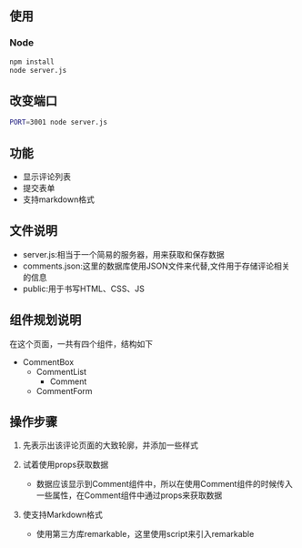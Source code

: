 ## 使用
    

### Node

```sh
npm install
node server.js
```


## 改变端口

```sh
PORT=3001 node server.js
```

## 功能

* 显示评论列表
* 提交表单
* 支持markdown格式

## 文件说明

* server.js:相当于一个简易的服务器，用来获取和保存数据
* comments.json:这里的数据库使用JSON文件来代替,文件用于存储评论相关的信息
* public:用于书写HTML、CSS、JS

## 组件规划说明

在这个页面，一共有四个组件，结构如下
- CommentBox
  - CommentList
    - Comment
  - CommentForm

## 操作步骤

1. 先表示出该评论页面的大致轮廓，并添加一些样式

2. 试着使用props获取数据
  
   - 数据应该显示到Comment组件中，所以在使用Comment组件的时候传入一些属性，在Comment组件中通过props来获取数据

3. 使支持Markdown格式

   - 使用第三方库remarkable，这里使用script来引入remarkable
